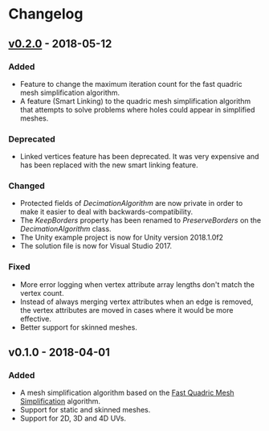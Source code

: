 # Changelog

## [v0.2.0] - 2018-05-12

### Added
- Feature to change the maximum iteration count for the fast quadric mesh simplification algorithm.
- A feature (Smart Linking) to the quadric mesh simplification algorithm that attempts to solve problems where holes could appear in simplified meshes.

### Deprecated
- Linked vertices feature has been deprecated. It was very expensive and has been replaced with the new smart linking feature.

### Changed
- Protected fields of *DecimationAlgorithm* are now private in order to make it easier to deal with backwards-compatibility.
- The *KeepBorders* property has been renamed to *PreserveBorders* on the *DecimationAlgorithm* class.
- The Unity example project is now for Unity version 2018.1.0f2
- The solution file is now for Visual Studio 2017.

### Fixed
- More error logging when vertex attribute array lengths don't match the vertex count.
- Instead of always merging vertex attributes when an edge is removed, the vertex attributes are moved in cases where it would be more effective.
- Better support for skinned meshes.

## v0.1.0 - 2018-04-01

### Added
- A mesh simplification algorithm based on the [Fast Quadric Mesh Simplification](https://github.com/sp4cerat/Fast-Quadric-Mesh-Simplification) algorithm.
- Support for static and skinned meshes.
- Support for 2D, 3D and 4D UVs.

[v0.2.0]: https://github.com/Whinarn/MeshDecimator/compare/v0.1.0...v0.2.0
